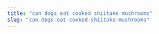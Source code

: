 ```yaml
---
title: "can dogs eat cooked shiitake mushrooms"
slug: "can-dogs-eat-cooked-shiitake-mushrooms"
---
```


